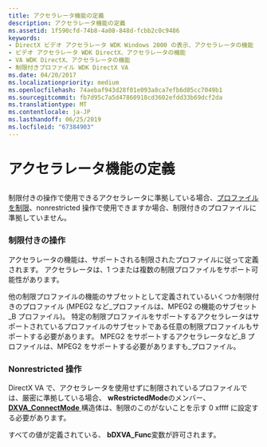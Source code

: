 ```yaml
---
title: アクセラレータ機能の定義
description: アクセラレータ機能の定義
ms.assetid: 1f590cfd-74b8-4a08-848d-fcbb2c0c9486
keywords:
- DirectX ビデオ アクセラレータ WDK Windows 2000 の表示、アクセラレータの機能
- ビデオ アクセラレータ WDK DirectX、アクセラレータの機能
- VA WDK DirectX、アクセラレータの機能
- 制限付きプロファイル WDK DirectX VA
ms.date: 04/20/2017
ms.localizationpriority: medium
ms.openlocfilehash: 74aebaf943d28f01e093a8ca7efb6d85cc7049b1
ms.sourcegitcommit: fb7d95c7a5d47860918cd3602efdd33b69dcf2da
ms.translationtype: MT
ms.contentlocale: ja-JP
ms.lasthandoff: 06/25/2019
ms.locfileid: "67384903"
---
```

# <a name="defining-accelerator-capabilities"></a>アクセラレータ機能の定義


## <span id="ddk_defining_accelerator_capabilities_gg"></span><span id="DDK_DEFINING_ACCELERATOR_CAPABILITIES_GG"></span>


制限付きの操作で使用できるアクセラレータに準拠している場合、[プロファイルを制限](restricted-profiles.md)、nonrestricted 操作で使用できますか場合、制限付きのプロファイルに準拠していません。

### <a name="span-idrestrictedoperationspanspan-idrestrictedoperationspanspan-idrestrictedoperationspanrestricted-operation"></a><span id="Restricted_Operation"></span><span id="restricted_operation"></span><span id="RESTRICTED_OPERATION"></span>制限付きの操作

アクセラレータの機能は、サポートされる制限されたプロファイルに従って定義されます。 アクセラレータは、1 つまたは複数の制限プロファイルをサポート可能性があります。

他の制限プロファイルの機能のサブセットとして定義されているいくつか制限付きのプロファイル (MPEG2 など\_プロファイルは、MPEG2 の機能のサブセット\_B プロファイル)。 特定の制限プロファイルをサポートするアクセラレータはサポートされているプロファイルのサブセットである任意の制限プロファイルもサポートする必要があります。 MPEG2 をサポートするアクセラレータなど\_B プロファイルは、MPEG2 をサポートする必要がありますも\_プロファイル。

### <a name="span-idnonrestrictedoperationspanspan-idnonrestrictedoperationspanspan-idnonrestrictedoperationspannonrestricted-operation"></a><span id="Nonrestricted_Operation"></span><span id="nonrestricted_operation"></span><span id="NONRESTRICTED_OPERATION"></span>Nonrestricted 操作

DirectX VA で、アクセラレータを使用せずに制限されているプロファイルでは、厳密に準拠している場合、 **wRestrictedMode**のメンバー、 [ **DXVA\_ConnectMode** ](https://docs.microsoft.com/windows-hardware/drivers/ddi/content/dxva/ns-dxva-_dxva_connectmode)構造体は、制限のこのがないことを示す 0 xffff に設定する必要があります。

すべての値が定義されている、 **bDXVA\_Func**変数が許可されます。

 

 





